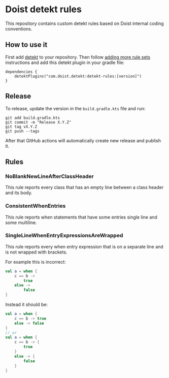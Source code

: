 # Doist detekt rules

This repository contains custom detekt rules based on Doist internal coding conventions.

## How to use it

First add [detekt](https://github.com/detekt/detekt) to your repository. Then follow
[adding more rule sets](https://github.com/detekt/detekt#adding-more-rule-sets) instructions and add this
detekt plugin in your gradle file:
```
dependencies {
    detektPlugins("com.doist.detekt:detekt-rules:[version]")
}
```

## Release

To release, update the version in the `build.gradle.kts` file and run:
```
git add build.gradle.kts
git commit -m "Release X.Y.Z"
git tag vX.Y.Z
git push --tags
```
After that GitHub actions will automatically create new release and publish it.

## Rules

### NoBlankNewLineAfterClassHeader

This rule reports every class that has an empty line between a class header and its body.

### ConsistentWhenEntries

This rule reports when statements that have some entries single line and some multiline. 

### SingleLineWhenEntryExpressionsAreWrapped

This rule reports every when entry expression that is on a separate line and is not wrapped with 
brackets.

For example this is incorrect:
```kotlin
val a = when {
    c == b ->
        true
    else ->
        false
}
```
Instead it should be:
```kotlin
val a = when {
    c == b -> true
    else -> false
}
// or
val a = when {
    c == b -> {
        true
    }
    else -> {
        false
    }
}
```
